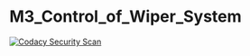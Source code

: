 # M3_Control_of_Wiper_System
[![Codacy Security Scan](https://github.com/mahendra996324/M3_Control_of_Wiper_System/actions/workflows/codacy.yml/badge.svg)](https://github.com/mahendra996324/M3_Control_of_Wiper_System/actions/workflows/codacy.yml)
